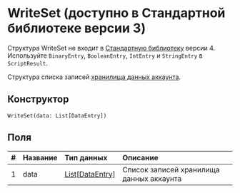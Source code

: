 # WriteSet (доступно в Стандартной библиотеке версии 3)

<note type="warning" title="">Структура WriteSet не входит в [Стандартную библиотеку](/ru/ride/script/standard-library) версии 4. Используйте `BinaryEntry`, `BooleanEntry`, `IntEntry` и `StringEntry` в `ScriptResult`.</note>

Структура списка записей [хранилища данных аккаунта](/ru/blockchain/account/account-data-storage).

## Конструктор

``` ride
WriteSet(data: List[DataEntry])
```

## Поля

|   #   | Название | Тип данных | Описание |
| :--- | :--- | :--- | :--- |
| 1 | data | [List](/ru/ride/data-types/list)[[DataEntry](/ru/ride/structures/common-structures/data-entry)] | Список записей хранилища данных аккаунта |
